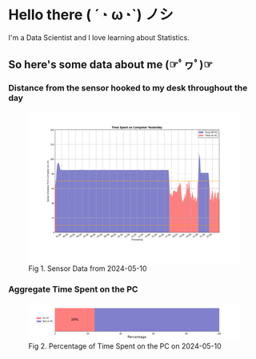 
# Hello there ( ´◔ ω◔`) ノシ

I'm a Data Scientist and I love learning about Statistics.

## So here's some data about me (☞ﾟヮﾟ)☞


### Distance from the sensor hooked to my desk throughout the day
<figure>
  <picture>
    <source media="(prefers-color-scheme: dark)" srcset="Pi/readme/graphs/lineplot/dark-plot-2024-05-10.png">
    <source media="(prefers-color-scheme: light)" srcset="Pi/readme/graphs/lineplot/light-plot-2024-05-10.png">
    <img alt="Shows a black logo in light color mode and a white one in dark color mode." src="Pi/readme/graphs/lineplot/light-plot-2024-05-10.png">
  </picture>
  <figcaption>Fig 1. Sensor Data from 2024-05-10</figcaption>
</figure>



### Aggregate Time Spent on the PC
<figure>
  <picture>
    <source media="(prefers-color-scheme: dark)" srcset="Pi/readme/graphs/barplot/dark-plot-2024-05-10.png">
    <source media="(prefers-color-scheme: light)" srcset="Pi/readme/graphs/barplot/light-plot-2024-05-10.png">
    <img alt="Shows a black logo in light color mode and a white one in dark color mode." src="Pi/readme/graphs/barplot/light-plot-2024-05-10.png">
  </picture>
  <figcaption>Fig 2. Percentage of Time Spent on the PC on 2024-05-10</figcaption>
</figure>
